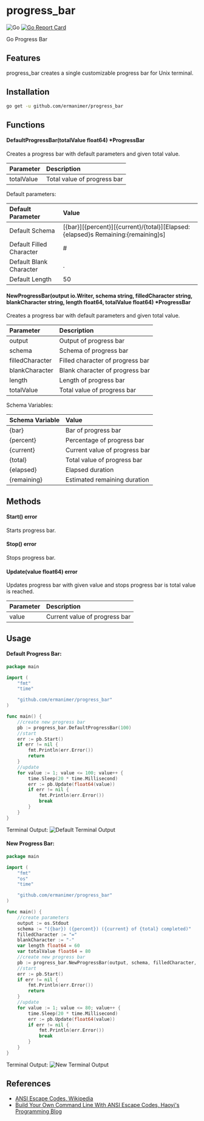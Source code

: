 # progress_bar

![Go](https://github.com/ermanimer/progress_bar/workflows/Go/badge.svg)
[![Go Report Card](https://goreportcard.com/badge/github.com/ermanimer/progress_bar)](https://goreportcard.com/report/github.com/ermanimer/progress_bar)

Go Progress Bar

## Features
progress_bar creates a single customizable progress bar for Unix terminal.

## Installation
```bash
go get -u github.com/ermanimer/progress_bar
```

## Functions
#### DefaultProgressBar(totalValue float64) *ProgressBar
Creates a progress bar with default parameters and given total value.

|Parameter |Description                 |
|:---------|:---------------------------|
|totalValue|Total value of progress bar|

Default parameters:

|Default Parameter       |Value                                                                            |
|:-----------------------|:--------------------------------------------------------------------------------|
|Default Schema          |[{bar}][{percent}][{current}/{total}][Elapsed: {elapsed}s Remaining:{remaining}s]|
|Default Filled Character|#                                                                                |
|Default Blank Character |.                                                                                |
|Default Length          |50                                                                               |

#### NewProgressBar(output io.Writer, schema string, filledCharacter string, blankCharacter string, length float64, totalValue float64) *ProgressBar
Creates a progress bar with default parameters and given total value.

|Parameter      |Description                     |
|:--------------|:-------------------------------|
|output         |Output of progress bar          |
|schema         |Schema of progress bar          |
|filledCharacter|Filled character of progress bar|
|blankCharacter |Blank character of progress bar |
|length         |Length of progress bar          |
|totalValue     |Total value of progress bar     |

Schema Variables:

|Schema Variable|Value                                                                            |
|:--------------|:----------------------------|
|{bar}          |Bar of progress bar          |
|{percent}      |Percentage of progress bar   |
|{current}      |Current value of progress bar|
|{total}        |Total value of progress bar  |
|{elapsed}      |Elapsed duration             |
|{remaining}    |Estimated remaining duration |

## Methods
#### Start() error
Starts progress bar.

#### Stop() error
Stops progress bar.

#### Update(value float64) error
Updates progress bar with given value and stops progress bar is total value is reached.

|Parameter|Description                  |
|:--------|:----------------------------|
|value    |Current value of progress bar|

## Usage
#### Default Progress Bar:

```go
package main

import (
	"fmt"
	"time"

	"github.com/ermanimer/progress_bar"
)

func main() {
	//create new progress bar
	pb := progress_bar.DefaultProgressBar(100)
	//start
	err := pb.Start()
	if err != nil {
		fmt.Println(err.Error())
		return
	}
	//update
	for value := 1; value <= 100; value++ {
		time.Sleep(20 * time.Millisecond)
		err := pb.Update(float64(value))
		if err != nil {
			fmt.Println(err.Error())
			break
		}
	}
}
```

Terminal Output:
![Default Terminal Output](/images/default.gif)

#### New Progress Bar:

```go
package main

import (
	"fmt"
	"os"
	"time"

	"github.com/ermanimer/progress_bar"
)

func main() {
	//create parameters
	output := os.Stdout
	schema := "({bar}) ({percent}) ({current} of {total} completed)"
	filledCharacter := "="
	blankCharacter := "-"
	var length float64 = 60
	var totalValue float64 = 80
	//create new progress bar
	pb := progress_bar.NewProgressBar(output, schema, filledCharacter, blankCharacter, length, totalValue)
	//start
	err := pb.Start()
	if err != nil {
		fmt.Println(err.Error())
		return
	}
	//update
	for value := 1; value <= 80; value++ {
		time.Sleep(20 * time.Millisecond)
		err := pb.Update(float64(value))
		if err != nil {
			fmt.Println(err.Error())
			break
		}
	}
}
```

Terminal Output:
![New Terminal Output](/images/new.gif)

## References
- [ANSI Escape Codes, Wikipedia](https://en.wikipedia.org/wiki/ANSI_escape_code)
- [Build Your Own Command Line With ANSI Escape Codes, Haoyi's Programming Blog](https://www.lihaoyi.com/post/BuildyourownCommandLinewithANSIescapecodes.html)
